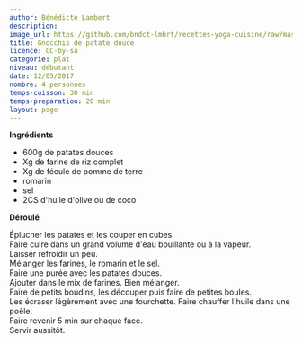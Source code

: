 ```yaml
---
author: Bénédicte Lambert
description: 
image_url: https://github.com/bndct-lmbrt/recettes-yoga-cuisine/raw/master/medias/gnocchis-patate-douce.jpg
title: Gnocchis de patate douce
licence: CC-by-sa
categorie: plat
niveau: débutant
date: 12/05/2017
nombre: 4 personnes
temps-cuisson: 30 min
temps-preparation: 20 min
layout: page
---
```



**Ingrédients**  
 

* 600g de patates douces
* Xg de farine de riz complet
* Xg de fécule de pomme de terre
* romarin
* sel
* 2CS d'huile d'olive ou de coco



**Déroulé**

Éplucher les patates et les couper en cubes.  
Faire cuire dans un grand volume d'eau bouillante ou à la vapeur.  
Laisser refroidir un peu.  
Mélanger les farines, le romarin et le sel.  
Faire une purée avec les patates douces.  
Ajouter dans le mix de farines.
Bien mélanger.  
Faire de petits boudins, les découper puis faire de petites boules.  
Les écraser légèrement avec une fourchette.
Faire chauffer l'huile dans une poêle.  
Faire revenir 5 min sur chaque face.  
Servir aussitôt.  